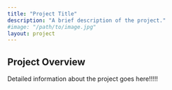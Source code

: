 ```yaml
---
title: "Project Title"
description: "A brief description of the project."
#image: "/path/to/image.jpg"
layout: project
---
```


## Project Overview

Detailed information about the project goes here!!!!!